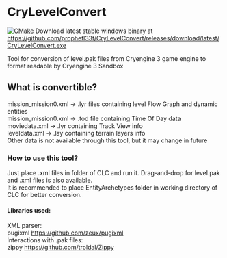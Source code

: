 # CryLevelConvert

[![CMake](https://github.com/prophetl33t/CryLevelConvert/actions/workflows/cmake.yml/badge.svg?branch=master)](https://github.com/prophetl33t/CryLevelConvert/actions/workflows/cmake.yml)
Download latest stable windows binary at https://github.com/prophetl33t/CryLevelConvert/releases/download/latest/CryLevelConvert.exe

Tool for conversion of level.pak files from Cryengine 3 game engine to format readable by Cryengine 3 Sandbox  

## What is convertible?
mission_mission0.xml -> .lyr files containing level Flow Graph and dynamic entities  
mission_mission0.xml -> .tod file containing Time Of Day data  
moviedata.xml -> .lyr containing Track View info  
leveldata.xml -> .lay containing terrain layers info  
Other data is not available through this tool, but it may change in future  

### How to use this tool?
Just place .xml files in folder of CLC and run it. 
Drag-and-drop for level.pak and .xml files is also available.  
It is recommended to place EntityArchetypes folder in working directory of CLC for better conversion.  

#### Libraries used:
XML parser:  
pugixml https://github.com/zeux/pugixml  
Interactions with .pak files:  
zippy https://github.com/troldal/Zippy
